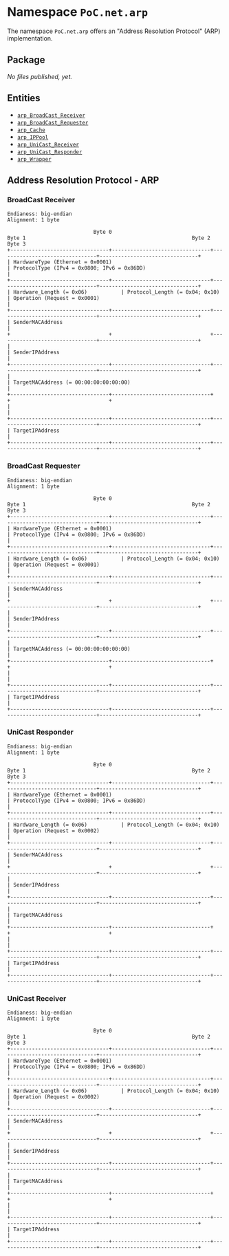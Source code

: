 # Namespace `PoC.net.arp`

The namespace `PoC.net.arp` offers an "Address Resolution Protocol" (ARP) implementation. 

## Package

*No files published, yet.*


## Entities

 -  [`arp_BroadCast_Receiver`][net_arp_BC_Receiver]
 -  [`arp_BroadCast_Requester`][net_arp_BC_Requester]
 -  [`arp_Cache`][net_arp_Cache]
 -  [`arp_IPPool`][net_arp_IPPool]
 -  [`arp_UniCast_Receiver`][net_arp_UC_Receiver]
 -  [`arp_UniCast_Responder`][net_arp_UC_Responder]
 -  [`arp_Wrapper`][net_arp_Wrapper]

 
## Address Resolution Protocol - ARP

### BroadCast Receiver

    Endianess: big-endian
    Alignment: 1 byte
    
    							Byte 0													Byte 1														Byte 2													Byte 3
    +--------------------------------+--------------------------------+--------------------------------+--------------------------------+
    | HardwareType (Ethernet = 0x0001)																| ProtocolType (IPv4 = 0x0800; IPv6 = 0x86DD)											|
    +--------------------------------+--------------------------------+--------------------------------+--------------------------------+
    | Hardware_Length (= 0x06)			 | Protocol_Length (= 0x04; 0x10) | Operation (Request = 0x0001)																		|
    +--------------------------------+--------------------------------+--------------------------------+--------------------------------+
    | SenderMACAddress																																																									|
    +                                +                                +--------------------------------+--------------------------------+
    |																																	| SenderIPAddress																									|
    +--------------------------------+--------------------------------+--------------------------------+--------------------------------+
    |																																	| TargetMACAddress (= 00:00:00:00:00:00)													|
    +--------------------------------+--------------------------------+                                +                                +
    |																																																																		|
    +--------------------------------+--------------------------------+--------------------------------+--------------------------------+
    | TargetIPAddress																																																										|
    +--------------------------------+--------------------------------+--------------------------------+--------------------------------+

### BroadCast Requester

    Endianess: big-endian
    Alignment: 1 byte
    
    							Byte 0													Byte 1														Byte 2													Byte 3
    +--------------------------------+--------------------------------+--------------------------------+--------------------------------+
    | HardwareType (Ethernet = 0x0001)																| ProtocolType (IPv4 = 0x0800; IPv6 = 0x86DD)											|
    +--------------------------------+--------------------------------+--------------------------------+--------------------------------+
    | Hardware_Length (= 0x06)			 | Protocol_Length (= 0x04; 0x10) | Operation (Request = 0x0001)																		|
    +--------------------------------+--------------------------------+--------------------------------+--------------------------------+
    | SenderMACAddress																																																									|
    +                                +                                +--------------------------------+--------------------------------+
    |																																	| SenderIPAddress																									|
    +--------------------------------+--------------------------------+--------------------------------+--------------------------------+
    |																																	| TargetMACAddress (= 00:00:00:00:00:00)													|
    +--------------------------------+--------------------------------+                                +                                +
    |																																																																		|
    +--------------------------------+--------------------------------+--------------------------------+--------------------------------+
    | TargetIPAddress																																																										|
    +--------------------------------+--------------------------------+--------------------------------+--------------------------------+

### UniCast Responder

    Endianess: big-endian
    Alignment: 1 byte
    
    							Byte 0													Byte 1														Byte 2													Byte 3
    +--------------------------------+--------------------------------+--------------------------------+--------------------------------+
    | HardwareType (Ethernet = 0x0001)																| ProtocolType (IPv4 = 0x0800; IPv6 = 0x86DD)											|
    +--------------------------------+--------------------------------+--------------------------------+--------------------------------+
    | Hardware_Length (= 0x06)			 | Protocol_Length (= 0x04; 0x10) | Operation (Request = 0x0002)																		|
    +--------------------------------+--------------------------------+--------------------------------+--------------------------------+
    | SenderMACAddress																																																									|
    +                                +                                +--------------------------------+--------------------------------+
    |																																	| SenderIPAddress																									|
    +--------------------------------+--------------------------------+--------------------------------+--------------------------------+
    |																																	| TargetMACAddress																								|
    +--------------------------------+--------------------------------+                                +                                +
    |																																																																		|
    +--------------------------------+--------------------------------+--------------------------------+--------------------------------+
    | TargetIPAddress																																																										|
    +--------------------------------+--------------------------------+--------------------------------+--------------------------------+

### UniCast Receiver

    Endianess: big-endian
    Alignment: 1 byte
    
    							Byte 0													Byte 1														Byte 2													Byte 3
    +--------------------------------+--------------------------------+--------------------------------+--------------------------------+
    | HardwareType (Ethernet = 0x0001)																| ProtocolType (IPv4 = 0x0800; IPv6 = 0x86DD)											|
    +--------------------------------+--------------------------------+--------------------------------+--------------------------------+
    | Hardware_Length (= 0x06)			 | Protocol_Length (= 0x04; 0x10) | Operation (Request = 0x0002)																		|
    +--------------------------------+--------------------------------+--------------------------------+--------------------------------+
    | SenderMACAddress																																																									|
    +                                +                                +--------------------------------+--------------------------------+
    |																																	| SenderIPAddress																									|
    +--------------------------------+--------------------------------+--------------------------------+--------------------------------+
    |																																	| TargetMACAddress																								|
    +--------------------------------+--------------------------------+                                +                                +
    |																																																																		|
    +--------------------------------+--------------------------------+--------------------------------+--------------------------------+
    | TargetIPAddress																																																										|
    +--------------------------------+--------------------------------+--------------------------------+--------------------------------+



 [net_arp_BC_Receiver]:			arp_BroadCast_Receiver.vhdl
 [net_arp_BC_Requester]:		arp_BroadCast_Requester.vhdl
 [net_arp_Cache]:						arp_Cache.vhdl
 [net_arp_IPPool]:					arp_IPPool.vhdl
 [net_arp_UC_Receiver]:			arp_UniCast_Receiver.vhdl
 [net_arp_UC_Responder]:		arp_UniCast_Responder.vhdl
 [net_arp_Wrapper]:					arp_Wrapper.vhdl
